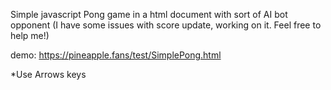 Simple javascript Pong game in a html document with sort of AI bot opponent (I have some issues with score update, working on it. Feel free to help me!)

demo: https://pineapple.fans/test/SimplePong.html

*Use Arrows keys
